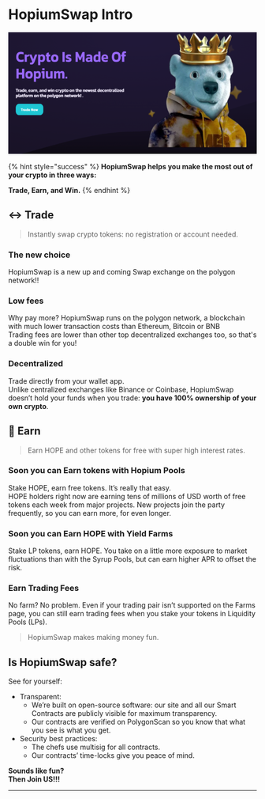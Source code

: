 # HopiumSwap Intro

![](<.gitbook/assets/intro-header (1).png>)

{% hint style="success" %}
**HopiumSwap helps you make the most out of your crypto in three ways:**

**Trade, Earn, and Win.**
{% endhint %}

## ↔️ Trade

> Instantly swap crypto tokens: no registration or account needed.

### The new choice

HopiumSwap is a new up and coming Swap exchange on the polygon network!!&#x20;

### Low fees

Why pay more? HopiumSwap runs on the polygon network, a blockchain with much lower transaction costs than Ethereum, Bitcoin or BNB\
Trading fees are lower than other top decentralized exchanges too, so that's a double win for you!

### Decentralized

Trade directly from your wallet app.\
Unlike centralized exchanges like Binance or Coinbase, HopiumSwap doesn’t hold your funds when you trade: **you have 100% ownership of your own crypto**.

## 💸 Earn

> Earn HOPE and other tokens for free with super high interest rates.

### Soon you can Earn tokens with Hopium Pools

Stake HOPE, earn free tokens. It’s really that easy.\
HOPE holders right now are earning tens of millions of USD worth of free tokens each week from major projects. New projects join the party frequently, so you can earn more, for even longer.

### Soon you can Earn HOPE with Yield Farms

Stake LP tokens, earn HOPE. You take on a little more exposure to market fluctuations than with the Syrup Pools, but can earn higher APR to offset the risk.

### Earn Trading Fees

No farm? No problem. Even if your trading pair isn’t supported on the Farms page, you can still earn trading fees when you stake your tokens in Liquidity Pools (LPs).

> HopiumSwap makes making money fun.

## Is HopiumSwap safe?

See for yourself:

* Transparent:
  * We’re built on open-source software: our site and all our Smart Contracts are publicly visible for maximum transparency.
  * Our contracts are verified on PolygonScan so you know that what you see is what you get.
* Security best practices:
  * The chefs use multisig for all contracts.
  * Our contracts’ time-locks give you peace of mind.

**Sounds like fun?**\
**Then Join US!!!**

***

